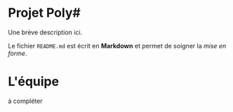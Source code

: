 Projet Poly#
============

Une brève description ici.

Le fichier `README.md` est écrit en **Markdown** et permet de soigner la _mise en forme_.


L'équipe
===========

à compléter

